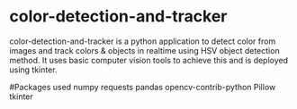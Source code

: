 # color-detection-and-tracker

color-detection-and-tracker is a python application to detect color from images and track colors & objects in realtime using HSV object detection method.
It uses basic computer vision tools to achieve this and is deployed using tkinter.


#Packages used
numpy
requests
pandas
opencv-contrib-python
Pillow
tkinter
